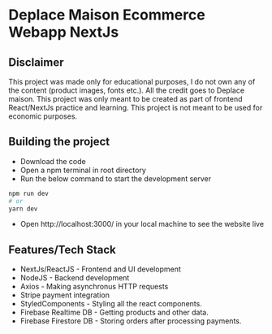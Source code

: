 # Deplace Maison Ecommerce Webapp NextJs

## Disclaimer

This project was made only for educational purposes, I do not own any of the content (product images, fonts etc.). All the credit goes to Deplace maison. This project was only meant to be created as part of frontend React/NextJs practice and learning. This project is not meant to be used for economic purposes.

## Building the project

- Download the code
- Open a npm terminal in root directory
- Run the below command to start the development server

```bash
npm run dev
# or
yarn dev
```
- Open http://localhost:3000/ in your local machine to see the website live


## Features/Tech Stack

- NextJs/ReactJS - Frontend and UI development
- NodeJS - Backend development
- Axios - Making asynchronus HTTP requests
- Stripe payment integration
- StyledComponents - Styling all the react components.
- Firebase Realtime DB - Getting products and other data.
- Firebase Firestore DB - Storing  orders after processing payments.
